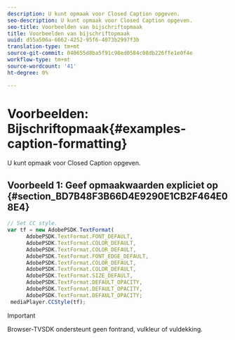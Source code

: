 ```yaml
---
description: U kunt opmaak voor Closed Caption opgeven.
seo-description: U kunt opmaak voor Closed Caption opgeven.
seo-title: Voorbeelden van bijschriftopmaak
title: Voorbeelden van bijschriftopmaak
uuid: d55a506a-6662-4252-95f6-4073b2997f3b
translation-type: tm+mt
source-git-commit: 040655d8ba5f91c98ed0584c08db226ffe1e0f4e
workflow-type: tm+mt
source-wordcount: '41'
ht-degree: 0%

---
```



# Voorbeelden: Bijschriftopmaak{#examples-caption-formatting}

U kunt opmaak voor Closed Caption opgeven.

## Voorbeeld 1: Geef opmaakwaarden expliciet op {#section_BD7B48F3B66D4E9290E1CB2F464E08E4}

```js
// Set CC style. 
var tf = new AdobePSDK.TextFormat( 
      AdobePSDK.TextFormat.FONT_DEFAULT, 
      AdobePSDK.TextFormat.COLOR_DEFAULT, 
      AdobePSDK.TextFormat.COLOR_DEFAULT, 
      AdobePSDK.TextFormat.FONT_EDGE_DEFAULT, 
      AdobePSDK.TextFormat.COLOR_DEFAULT, 
      AdobePSDK.TextFormat.COLOR_DEFAULT, 
      AdobePSDK.TextFormat.SIZE_DEFAULT, 
      AdobePSDK.TextFormat.DEFAULT_OPACITY, 
      AdobePSDK.TextFormat.DEFAULT_OPACITY, 
      AdobePSDK.TextFormat.DEFAULT_OPACITY; 
 mediaPlayer.CCStyle(tf);
```

>[!IMPORTANT]
>
>Browser-TVSDK ondersteunt geen fontrand, vulkleur of vuldekking.


